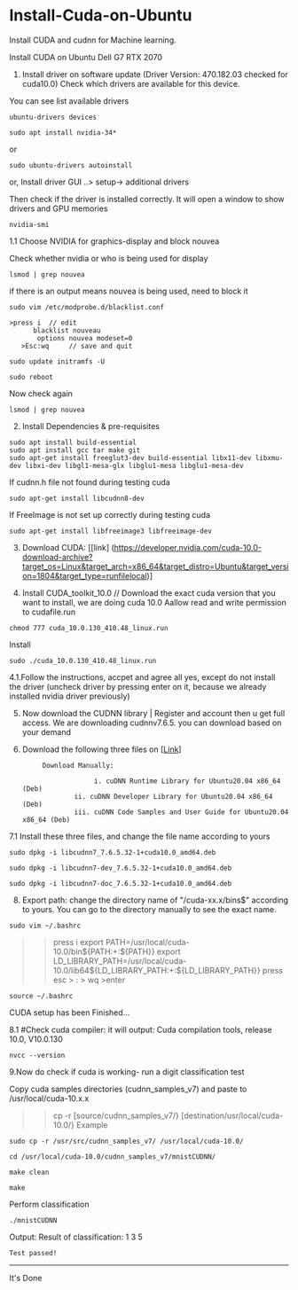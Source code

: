 # Install-Cuda-on-Ubuntu
Install CUDA and cudnn for Machine learning.

Install CUDA on Ubuntu Dell G7 RTX 2070

1. Install driver on software update (Driver Version: 470.182.03 checked for cuda10.0)
 Check which drivers are available for this device.

You can see list available drivers
```
ubuntu-drivers devices
```

```
sudo apt install nvidia-34*
```
 or
```
sudo ubuntu-drivers autoinstall
```
or, Install driver GUI ..> setup-> additional drivers
     
Then check if the driver is installed correctly. It will open a window to show drivers and GPU memories


```
nvidia-smi
```
  
1.1 Choose NVIDIA for graphics-display and block nouvea

Check whether nvidia or who is being used for display
 ```
 lsmod | grep nouvea
```
if there is an output means nouvea is being used, need to block it
 ```
sudo vim /etc/modprobe.d/blacklist.conf
```
```
>press i  // edit
      blacklist nouveau
       options nouvea modeset=0
   >Esc:wq     // save and quit
```

```
sudo update initramfs -U
```
```
sudo reboot
```

Now check again
```
lsmod | grep nouvea
```

2. Install Dependencies & pre-requisites

```
sudo apt install build-essential
sudo apt install gcc tar make git
sudo apt-get install freeglut3-dev build-essential libx11-dev libxmu-dev libxi-dev libgl1-mesa-glx libglu1-mesa libglu1-mesa-dev
```
If cudnn.h file not found during testing cuda
```
sudo apt-get install libcudnn8-dev  
```
If FreeImage is not set up correctly during testing cuda
```
sudo apt-get install libfreeimage3 libfreeimage-dev    
```

3. Download CUDA: [[link] (https://developer.nvidia.com/cuda-10.0-download-archive?target_os=Linux&target_arch=x86_64&target_distro=Ubuntu&target_version=1804&target_type=runfilelocal)]

4. Install CUDA_toolkit_10.0  // Download the exact cuda version that you want to install, we are doing cuda 10.0
Aallow read and write permission to cudafile.run
```
chmod 777 cuda_10.0.130_410.48_linux.run
```
Install   
```
sudo ./cuda_10.0.130_410.48_linux.run
``` 
 
4.1.Follow the instructions, accpet and agree all yes, except do not install the driver (uncheck driver by pressing enter on it, because we already installed nvidia driver previously)

5. Now download the CUDNN library | Register and account then u get full access. We are downloading cudnnv7.6.5. you can download based on your demand

6. Download the following three files on [[Link]( https://developer.nvidia.com/rdp/cudnn-archive)]
                                                 

			Download Manually:

		                 i. cuDNN Runtime Library for Ubuntu20.04 x86_64 (Deb)
	         		ii. cuDNN Developer Library for Ubuntu20.04 x86_64 (Deb)
	         		iii. cuDNN Code Samples and User Guide for Ubuntu20.04 x86_64 (Deb)

7.1 Install these three files, and change the file name according to yours

```
sudo dpkg -i libcudnn7_7.6.5.32-1+cuda10.0_amd64.deb
```
```
sudo dpkg -i libcudnn7-dev_7.6.5.32-1+cuda10.0_amd64.deb
```
```
sudo dpkg -i libcudnn7-doc_7.6.5.32-1+cuda10.0_amd64.deb
```

8. Export path: change the directory name of "/cuda-xx.x/bins$" according to yours. You can go to the directory manually to see the exact name.

```
sudo vim ~/.bashrc
```
>>press i
>>export PATH=/usr/local/cuda-10.0/bin${PATH:+:${PATH}}  
>>export LD_LIBRARY_PATH=/usr/local/cuda-10.0/lib64${LD_LIBRARY_PATH:+:${LD_LIBRARY_PATH}}
>>press esc > : > wq >enter
```
source ~/.bashrc
```
CUDA setup has been Finished...

8.1 #Check cuda compiler: it will output: Cuda compilation tools, release 10.0, V10.0.130
```
nvcc --version   
```
9.Now do check if cuda is working- run a digit classification test


Copy cuda samples directories (cudnn_samples_v7) and paste to /usr/local/cuda-10.x.x  

>> cp -r [source/cudnn_samples_v7/}  [destination/usr/local/cuda-10.0/}
Example
```
sudo cp -r /usr/src/cudnn_samples_v7/ /usr/local/cuda-10.0/
```

```
cd /usr/local/cuda-10.0/cudnn_samples_v7/mnistCUDNN/
```
```
make clean
```
```
make
```
Perform classification

```
./mnistCUDNN    
```				
 Output: 
	Result of classification: 1 3 5

	Test passed!
***************************************************************************
It's Done



